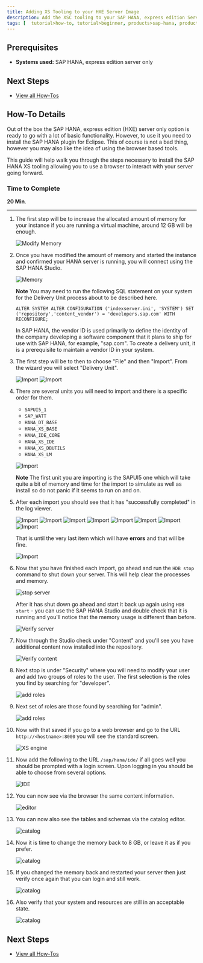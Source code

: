 ```yaml
---
title: Adding XS Tooling to your HXE Server Image
description: Add the XSC tooling to your SAP HANA, express edition Server only image
tags: [  tutorial>how-to, tutorial>beginner, products>sap-hana, products>sap-hana\,-express-edition, products>sap-hana-studio ]
---
```

## Prerequisites  
 - **Systems used:** SAP HANA, express edition server only

## Next Steps
 - [View all How-Tos](http://www.sap.com/developer/tutorial-navigator.how-to.html)


## How-To Details
Out of the box the SAP HANA, express edition (HXE) server only option is ready to go with a lot of basic functionality. However, to use it you need to install the SAP HANA plugin for Eclipse. This of course is not a bad thing, however you may also like the idea of using the browser based tools.

This guide will help walk you through the steps necessary to install the SAP HANA XS tooling allowing you to use a browser to interact with your server going forward.

### Time to Complete
**20 Min**.

---

1. The first step will be to increase the allocated amount of memory for your instance if you are running a virtual machine, around 12 GB will be enough.

	![Modify Memory](1.png)

2. Once you have modified the amount of memory and started the instance and confirmed your HANA server is running, you will connect using the SAP HANA Studio.

	![Memory](2.png)

	**Note** You may need to run the following SQL statement on your system for the Delivery Unit process about to be described here.
	```
	ALTER SYSTEM ALTER CONFIGURATION ('indexserver.ini', 'SYSTEM') SET ('repository','content_vendor') = 'developers.sap.com' WITH RECONFIGURE;
	```

	In SAP HANA, the vendor ID is used primarily to define the identity of the company developing a software component that it plans to ship for use with SAP HANA, for example, "sap.com". To create a delivery unit, it is a prerequisite to maintain a vendor ID in your system.

3. The first step will be to then to choose "File" and then "Import". From the wizard you will select "Delivery Unit".

	![Import](3.png)
	![Import](4.png)

4. There are several units you will need to import and there is a specific order for them.

	- `SAPUI5_1`
	- `SAP_WATT`
	- `HANA_DT_BASE`
	- `HANA_XS_BASE`
	- `HANA_IDE_CORE`
	- `HANA_XS_IDE`
	- `HANA_XS_DBUTILS`
	- `HANA_XS_LM`

	![Import](5.png)

	**Note** The first unit you are importing is the SAPUI5 one which will take quite a bit of memory and time for the import to simulate as well as install so do not panic if it seems to run on and on.

5. After each import you should see that it has "successfully completed" in the log viewer.

	![Import](6.png)
	![Import](7.png)
	![Import](8.png)
	![Import](9.png)
	![Import](10.png)
	![Import](11.png)
	![Import](12.png)
	![Import](13.png)

	That is until the very last item which will have **errors** and that will be fine.

	![Import](14.png)

6. Now that you have finished each import, go ahead and run the `HDB stop` command to shut down your server. This will help clear the processes and memory.

	![stop server](15.png)

	After it has shut down go ahead and start it back up again using `HDB start` - you can use the SAP HANA Studio and double check that it is running and you'll notice that the memory usage is different than before.

	![Verify server](16.png)

7. Now through the Studio check under "Content" and you'll see you have additional content now installed into the repository.

	![Verify content](17.png)

8. Next stop is under "Security" where you will need to modify your user and add two groups of roles to the user. The first selection is the roles you find by searching for "developer".

	![add roles](18.png)

9. Next set of roles are those found by searching for "admin".

	![add roles](19.png)

10. Now with that saved if you go to a web browser and go to the URL `http://<hostname>:8000` you will see the standard screen.

	![XS engine](19a.png)

11. Now add the following to the URL `/sap/hana/ide/` if all goes well you should be prompted with a login screen. Upon logging in you should be able to choose from several options.

	![IDE](20.png)

12. You can now see via the browser the same content information.  

	![editor](21.png)

13. You can now also see the tables and schemas via the catalog editor.  

	![catalog](22.png)

14. Now it is time to change the memory back to 8 GB, or leave it as if you prefer.  

	![catalog](23.png)

15. If you changed the memory back and restarted your server then just verify once again that you can login and still work.  

	![catalog](24.png)

16. Also verify that your system and resources are still in an acceptable state.  

	![catalog](25.png)

## Next Steps
 - [View all How-Tos](http://www.sap.com/developer/tutorial-navigator.how-to.html)
